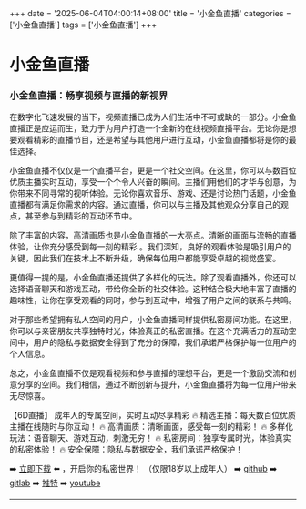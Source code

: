 +++
date = '2025-06-04T04:00:14+08:00'
title = '小金鱼直播'
categories = ['小金鱼直播']
tags = ['小金鱼直播']
+++

# 小金鱼直播

### 小金鱼直播：畅享视频与直播的新视界

在数字化飞速发展的当下，视频直播已成为人们生活中不可或缺的一部分。小金鱼直播正是应运而生，致力于为用户打造一个全新的在线视频直播平台。无论你是想要观看精彩的直播节目，还是希望与其他用户进行互动，小金鱼直播都将是你的最佳选择。

小金鱼直播不仅仅是一个直播平台，更是一个社交空间。在这里，你可以与数百位优质主播实时互动，享受一个个令人兴奋的瞬间。主播们用他们的才华与创意，为你带来不同寻常的视听体验。无论你喜欢音乐、游戏、还是讨论热门话题，小金鱼直播都有满足你需求的内容。通过直播，你可以与主播及其他观众分享自己的观点，甚至参与到精彩的互动环节中。

除了丰富的内容，高清画质也是小金鱼直播的一大亮点。清晰的画面与流畅的直播体验，让你充分感受到每一刻的精彩 。我们深知，良好的观看体验是吸引用户的关键，因此我们在技术上不断升级，确保每位用户都能享受卓越的视觉盛宴。

更值得一提的是，小金鱼直播还提供了多样化的玩法。除了观看直播外，你还可以选择语音聊天和游戏互动，带给你全新的社交体验。这种结合极大地丰富了直播的趣味性，让你在享受观看的同时，参与到互动中，增强了用户之间的联系与共鸣。

对于那些希望拥有私人空间的用户，小金鱼直播同样提供私密房间功能。在这里，你可以与亲密朋友共享独特时光，体验真正的私密直播。在这个充满活力的互动空间中，用户的隐私与数据安全得到了充分的保障，我们承诺严格保护每一位用户的个人信息。

总之，小金鱼直播不仅是观看视频和参与直播的理想平台，更是一个激励交流和创意分享的空间。我们相信，通过不断创新与提升，小金鱼直播将为每一位用户带来无尽惊喜。

【6D直播】
成年人的专属空间，实时互动尽享精彩
🔥 精选主播：每天数百位优质主播在线随时与你互动！
🔥 高清画质：清晰画面，感受每一刻的精彩！
🔥 多样化玩法：语音聊天、游戏互动，刺激无穷！
🔥 私密房间：独享专属时光，体验真实的私密体验！
🔥 安全保障：隐私与数据安全，我们承诺严格保护！

➡️ [立即下载](https://down123.s3.ap-east-1.amazonaws.com/down/down.html?channelCode=blog) ⬅️ ，开启你的私密世界！
（仅限18岁以上成年人）
➡️ [github](https://aldult-live.github.io/)
➡️ [gitlab](https://seo-09598d.gitlab.io/)
➡️ [推特](https://x.com/wegame33)
➡️ [youtube](https://www.youtube.com/@6Dlive)

---
